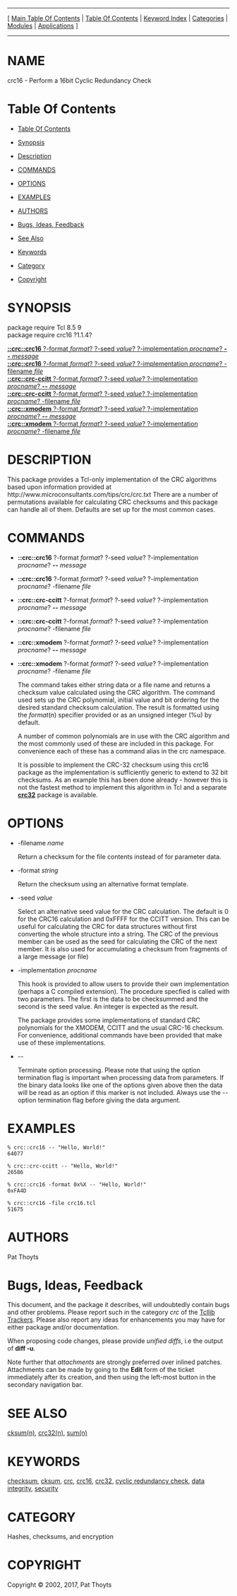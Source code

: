 
[//000000001]: # (crc16 \- Cyclic Redundancy Checks)
[//000000002]: # (Generated from file 'crc16\.man' by tcllib/doctools with format 'markdown')
[//000000003]: # (Copyright &copy; 2002, 2017, Pat Thoyts)
[//000000004]: # (crc16\(n\) 1\.1\.4 tcllib "Cyclic Redundancy Checks")

<hr> [ <a href="../../../../toc.md">Main Table Of Contents</a> &#124; <a
href="../../../toc.md">Table Of Contents</a> &#124; <a
href="../../../../index.md">Keyword Index</a> &#124; <a
href="../../../../toc0.md">Categories</a> &#124; <a
href="../../../../toc1.md">Modules</a> &#124; <a
href="../../../../toc2.md">Applications</a> ] <hr>

# NAME

crc16 \- Perform a 16bit Cyclic Redundancy Check

# <a name='toc'></a>Table Of Contents

  - [Table Of Contents](#toc)

  - [Synopsis](#synopsis)

  - [Description](#section1)

  - [COMMANDS](#section2)

  - [OPTIONS](#section3)

  - [EXAMPLES](#section4)

  - [AUTHORS](#section5)

  - [Bugs, Ideas, Feedback](#section6)

  - [See Also](#seealso)

  - [Keywords](#keywords)

  - [Category](#category)

  - [Copyright](#copyright)

# <a name='synopsis'></a>SYNOPSIS

package require Tcl 8\.5 9  
package require crc16 ?1\.1\.4?  

[__::crc::crc16__ ?\-format *format*? ?\-seed *value*? ?\-implementation *procname*? __\-\-__ *message*](#1)  
[__::crc::crc16__ ?\-format *format*? ?\-seed *value*? ?\-implementation *procname*? \-filename *file*](#2)  
[__::crc::crc\-ccitt__ ?\-format *format*? ?\-seed *value*? ?\-implementation *procname*? __\-\-__ *message*](#3)  
[__::crc::crc\-ccitt__ ?\-format *format*? ?\-seed *value*? ?\-implementation *procname*? \-filename *file*](#4)  
[__::crc::xmodem__ ?\-format *format*? ?\-seed *value*? ?\-implementation *procname*? __\-\-__ *message*](#5)  
[__::crc::xmodem__ ?\-format *format*? ?\-seed *value*? ?\-implementation *procname*? \-filename *file*](#6)  

# <a name='description'></a>DESCRIPTION

This package provides a Tcl\-only implementation of the CRC algorithms based upon
information provided at http://www\.microconsultants\.com/tips/crc/crc\.txt There
are a number of permutations available for calculating CRC checksums and this
package can handle all of them\. Defaults are set up for the most common cases\.

# <a name='section2'></a>COMMANDS

  - <a name='1'></a>__::crc::crc16__ ?\-format *format*? ?\-seed *value*? ?\-implementation *procname*? __\-\-__ *message*

  - <a name='2'></a>__::crc::crc16__ ?\-format *format*? ?\-seed *value*? ?\-implementation *procname*? \-filename *file*

  - <a name='3'></a>__::crc::crc\-ccitt__ ?\-format *format*? ?\-seed *value*? ?\-implementation *procname*? __\-\-__ *message*

  - <a name='4'></a>__::crc::crc\-ccitt__ ?\-format *format*? ?\-seed *value*? ?\-implementation *procname*? \-filename *file*

  - <a name='5'></a>__::crc::xmodem__ ?\-format *format*? ?\-seed *value*? ?\-implementation *procname*? __\-\-__ *message*

  - <a name='6'></a>__::crc::xmodem__ ?\-format *format*? ?\-seed *value*? ?\-implementation *procname*? \-filename *file*

    The command takes either string data or a file name and returns a checksum
    value calculated using the CRC algorithm\. The command used sets up the CRC
    polynomial, initial value and bit ordering for the desired standard checksum
    calculation\. The result is formatted using the *format*\(n\) specifier
    provided or as an unsigned integer \(%u\) by default\.

    A number of common polynomials are in use with the CRC algorithm and the
    most commonly used of these are included in this package\. For convenience
    each of these has a command alias in the crc namespace\.

    It is possible to implement the CRC\-32 checksum using this crc16 package as
    the implementation is sufficiently generic to extend to 32 bit checksums\. As
    an example this has been done already \- however this is not the fastest
    method to implement this algorithm in Tcl and a separate
    __[crc32](crc32\.md)__ package is available\.

# <a name='section3'></a>OPTIONS

  - \-filename *name*

    Return a checksum for the file contents instead of for parameter data\.

  - \-format *string*

    Return the checksum using an alternative format template\.

  - \-seed *value*

    Select an alternative seed value for the CRC calculation\. The default is 0
    for the CRC16 calculation and 0xFFFF for the CCITT version\. This can be
    useful for calculating the CRC for data structures without first converting
    the whole structure into a string\. The CRC of the previous member can be
    used as the seed for calculating the CRC of the next member\. It is also used
    for accumulating a checksum from fragments of a large message \(or file\)

  - \-implementation *procname*

    This hook is provided to allow users to provide their own implementation
    \(perhaps a C compiled extension\)\. The procedure specfied is called with two
    parameters\. The first is the data to be checksummed and the second is the
    seed value\. An integer is expected as the result\.

    The package provides some implementations of standard CRC polynomials for
    the XMODEM, CCITT and the usual CRC\-16 checksum\. For convenience, additional
    commands have been provided that make use of these implementations\.

  - \-\-

    Terminate option processing\. Please note that using the option termination
    flag is important when processing data from parameters\. If the binary data
    looks like one of the options given above then the data will be read as an
    option if this marker is not included\. Always use the *\-\-* option
    termination flag before giving the data argument\.

# <a name='section4'></a>EXAMPLES

    % crc::crc16 -- "Hello, World!"
    64077

    % crc::crc-ccitt -- "Hello, World!"
    26586

    % crc::crc16 -format 0x%X -- "Hello, World!"
    0xFA4D

    % crc::crc16 -file crc16.tcl
    51675

# <a name='section5'></a>AUTHORS

Pat Thoyts

# <a name='section6'></a>Bugs, Ideas, Feedback

This document, and the package it describes, will undoubtedly contain bugs and
other problems\. Please report such in the category *crc* of the [Tcllib
Trackers](http://core\.tcl\.tk/tcllib/reportlist)\. Please also report any ideas
for enhancements you may have for either package and/or documentation\.

When proposing code changes, please provide *unified diffs*, i\.e the output of
__diff \-u__\.

Note further that *attachments* are strongly preferred over inlined patches\.
Attachments can be made by going to the __Edit__ form of the ticket
immediately after its creation, and then using the left\-most button in the
secondary navigation bar\.

# <a name='seealso'></a>SEE ALSO

[cksum\(n\)](cksum\.md), [crc32\(n\)](crc32\.md), [sum\(n\)](sum\.md)

# <a name='keywords'></a>KEYWORDS

[checksum](\.\./\.\./\.\./\.\./index\.md\#checksum),
[cksum](\.\./\.\./\.\./\.\./index\.md\#cksum), [crc](\.\./\.\./\.\./\.\./index\.md\#crc),
[crc16](\.\./\.\./\.\./\.\./index\.md\#crc16),
[crc32](\.\./\.\./\.\./\.\./index\.md\#crc32), [cyclic redundancy
check](\.\./\.\./\.\./\.\./index\.md\#cyclic\_redundancy\_check), [data
integrity](\.\./\.\./\.\./\.\./index\.md\#data\_integrity),
[security](\.\./\.\./\.\./\.\./index\.md\#security)

# <a name='category'></a>CATEGORY

Hashes, checksums, and encryption

# <a name='copyright'></a>COPYRIGHT

Copyright &copy; 2002, 2017, Pat Thoyts
